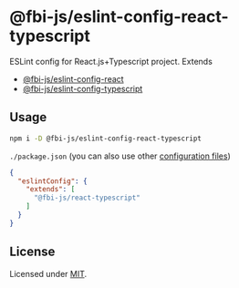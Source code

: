 # @fbi-js/eslint-config-react-typescript

ESLint config for React.js+Typescript project. Extends

- [@fbi-js/eslint-config-react](https://github.com/fbi-js/config/tree/main/packages/eslint-config-react)
- [@fbi-js/eslint-config-typescript](https://github.com/fbi-js/config/tree/main/packages/eslint-config-typescript)

## Usage

```bash
npm i -D @fbi-js/eslint-config-react-typescript
```

`./package.json` (you can also use other [configuration files](https://eslint.org/docs/user-guide/configuring#using-configuration-files-1))

```json
{
  "eslintConfig": {
    "extends": [
      "@fbi-js/react-typescript"
    ]
  }
}
```

## License

Licensed under [MIT](https://opensource.org/licenses/MIT).
